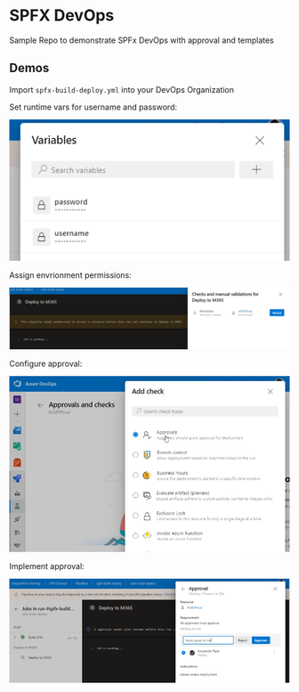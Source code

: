 # SPFX DevOps

Sample Repo to demonstrate SPFx DevOps with approval and templates

## Demos 

Import `spfx-build-deploy.yml` into your DevOps Organization

Set runtime vars for username and password:

  ![vars](_images/vars.png)

Assign envrionment permissions:

  ![env](_images/env.png)

Configure approval:

  ![approval](_images/approval.png)

Implement approval:

  ![approval](_images/pip-approval.png)